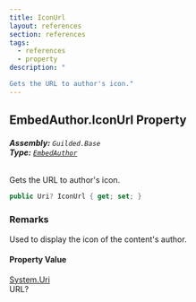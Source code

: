 ```yaml
---
title: IconUrl
layout: references
section: references
tags:
  - references
  - property
description: "

Gets the URL to author's icon."
---
```


## EmbedAuthor.IconUrl Property
###### **Assembly:** `Guilded.Base`<br/>**Type:** [`EmbedAuthor`](EmbedAuthor.md 'Guilded.Base.Embeds.EmbedAuthor')

Gets the URL to author's icon.

```csharp
public Uri? IconUrl { get; set; }
```

### Remarks
  
Used to display the icon of the content's author.

#### Property Value
[System.Uri](https://docs.microsoft.com/en-us/dotnet/api/System.Uri 'System.Uri')  
URL?